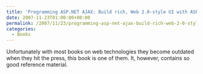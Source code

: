 ```yaml
---
title: 'Programming ASP.NET AJAX: Build rich, Web 2.0-style UI with ASP.NET AJAX'
date: 2007-11-23T01:00:00+00:00
permalink: /2007/11/23/programming-asp-net-ajax-build-rich-web-2-0-style-ui-with-asp-net-ajax/
categories:
  - Books
---
```

Unfortunately with most books on web technologies they become outdated when they hit the press, this book is one of them.  It, however, contains so good reference material.